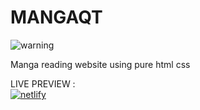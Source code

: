 # MANGAQT
<a><img alt='warning' src='https://img.shields.io/badge/NOT_RESPONSIVE YET-100000?style=for-the-badge&logo=warning&logoColor=white&labelColor=black&color=E4037F'/></a>

Manga reading website using pure html css

LIVE PREVIEW : <br>
<a href='https://sensational-faloodeh-cbd2b9.netlify.app' target="_blank"><img alt='netlify' src='https://img.shields.io/badge/LIVE_PREVIEW-100000?style=for-the-badge&logo=netlify&logoColor=white&labelColor=black&color=0368FF'/></a> 

